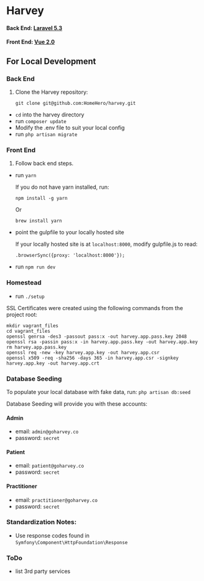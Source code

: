 # Harvey

#### Back End: [Laravel 5.3](https://laravel.com/docs/5.3)
#### Front End: [Vue 2.0](https://vuejs.org/v2/guide)

## For Local Development

### Back End
1. Clone the Harvey repository:

	`git clone git@github.com:HomeHero/harvey.git`

- `cd` into the harvey directory
- run `composer update`
- Modify the .env file to suit your local config
- run `php artisan migrate`

### Front End
1. Follow back end steps.

- run `yarn`

	If you do not have yarn installed, run:

	`npm install -g yarn`

	Or

	`brew install yarn`

- point the gulpfile to your locally hosted site

	If your locally hosted site is at `localhost:8000`, modify gulpfile.js to read:

	`.browserSync({proxy: 'localhost:8000'});`

- run `npm run dev`

### Homestead

- run `./setup`

SSL Certificates were created using the following commands from the project root:

```
mkdir vagrant_files
cd vagrant_files
openssl genrsa -des3 -passout pass:x -out harvey.app.pass.key 2048
openssl rsa -passin pass:x -in harvey.app.pass.key -out harvey.app.key
rm harvey.app.pass.key
openssl req -new -key harvey.app.key -out harvey.app.csr
openssl x509 -req -sha256 -days 365 -in harvey.app.csr -signkey harvey.app.key -out harvey.app.crt
```

### Database Seeding
To populate your local database with fake data, run:
	`php artisan db:seed`

Database Seeding will provide you with these accounts:

#### Admin
- email: `admin@goharvey.co`
- password: `secret`

#### Patient
- email: `patient@goharvey.co`
- password: `secret`

#### Practitioner
- email: `practitioner@goharvey.co`
- password: `secret`

### Standardization Notes:
- Use response codes found in `Symfony\Component\HttpFoundation\Response`

### ToDo
- list 3rd party services

